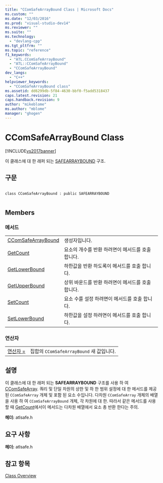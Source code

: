 ```yaml
---
title: "CComSafeArrayBound Class | Microsoft Docs"
ms.custom: ""
ms.date: "12/03/2016"
ms.prod: "visual-studio-dev14"
ms.reviewer: ""
ms.suite: ""
ms.technology: 
  - "devlang-cpp"
ms.tgt_pltfrm: ""
ms.topic: "reference"
f1_keywords: 
  - "ATL.CComSafeArrayBound"
  - "ATL::CComSafeArrayBound"
  - "CComSafeArrayBound"
dev_langs: 
  - "C++"
helpviewer_keywords: 
  - "CComSafeArrayBound class"
ms.assetid: dd6299db-5f84-4630-bbf0-f5add5318437
caps.latest.revision: 21
caps.handback.revision: 9
author: "mikeblome"
ms.author: "mblome"
manager: "ghogen"
---
```

# CComSafeArrayBound Class
[!INCLUDE[vs2017banner](../../assembler/inline/includes/vs2017banner.md)]

이 클래스에 대 한 래퍼 되는  [SAFEARRAYBOUND](http://msdn.microsoft.com/ko-kr/303a9bdb-71d6-4f14-8747-84cf84936c6d) 구조.  
  
## 구문  
  
```  
  
class CComSafeArrayBound : public SAFEARRAYBOUND  
  
```  
  
## Members  
  
### 메서드  
  
|||  
|-|-|  
|[CComSafeArrayBound](../Topic/CComSafeArrayBound::CComSafeArrayBound.md)|생성자입니다.|  
|[GetCount](../Topic/CComSafeArrayBound::GetCount.md)|요소의 개수를 반환 하려면이 메서드를 호출 합니다.|  
|[GetLowerBound](../Topic/CComSafeArrayBound::GetLowerBound.md)|하한값을 반환 하도록이 메서드를 호출 합니다.|  
|[GetUpperBound](../Topic/CComSafeArrayBound::GetUpperBound.md)|상위 바운드를 반환 하려면이 메서드를 호출 합니다.|  
|[SetCount](../Topic/CComSafeArrayBound::SetCount.md)|요소 수를 설정 하려면이 메서드를 호출 합니다.|  
|[SetLowerBound](../Topic/CComSafeArrayBound::SetLowerBound.md)|하한값을 설정 하려면이 메서드를 호출 합니다.|  
  
### 연산자  
  
|||  
|-|-|  
|[연산자 \=](../Topic/CComSafeArrayBound::operator%20=.md)|집합의 `CComSafeArrayBound` 새 값입니다.|  
  
## 설명  
 이 클래스에 대 한 래퍼 되는  **SAFEARRAYBOUND** 구조를 사용 하 여  [CComSafeArray](../../atl/reference/ccomsafearray-class.md).  쿼리 및 단일 차원의 상한 및 하 한 범위 설정에 대 한 메서드를 제공 된 `CComSafeArray` 개체 및 포함 된 요소 수입니다.  다차원 `CComSafeArray` 개체의 배열을 사용 하 여 `CComSafeArrayBound` 개체, 각 차원에 대 한.  따라서 같은 메서드를 사용할 때  [GetCount](../Topic/CComSafeArrayBound::GetCount.md)에서이 메서드는 다차원 배열에서 요소 총 반환 한다는 주의.  
  
 **헤더:** atlsafe.h  
  
## 요구 사항  
 **헤더:** atlsafe.h  
  
## 참고 항목  
 [Class Overview](../../atl/atl-class-overview.md)